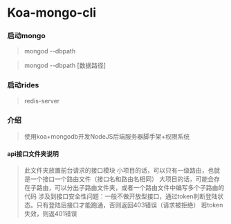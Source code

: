 # Koa-mongo-cli

### 启动mongo 

>mongod --dbpath

>mongod --dbpath [数据路径]

### 启动rides
>redis-server

### 介绍
>使用koa+mongodb开发NodeJS后端服务器脚手架+权限系统

#### api接口文件夹说明
> 此文件夹放置前台请求的接口模块
> 小项目的话，可以只有一级路由，也就是一个接口一个路由文件（接口名和路由名相同）
> 大项目的话，可能会存在子路由，可以分出子路由文件夹，或者一个路由文件中编写多个子路由的代码
> 涉及到接口安全性问题：一般不做开放型接口，通过token判断登陆状态。只有登陆后接口才能跑通，否则返回403错误（请求被拒绝）
> 若token失效，则返401错误
